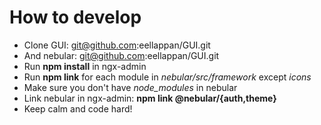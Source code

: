 # How to develop
- Clone GUI: git@github.com:eellappan/GUI.git
- And nebular: git@github.com:eellappan/GUI.git
- Run **npm install** in ngx-admin
- Run **npm link** for each module in *nebular/src/framework* except *icons*
- Make sure you don't have *node_modules* in nebular
- Link nebular in ngx-admin: **npm link @nebular/{auth,theme}**
- Keep calm and code hard!
